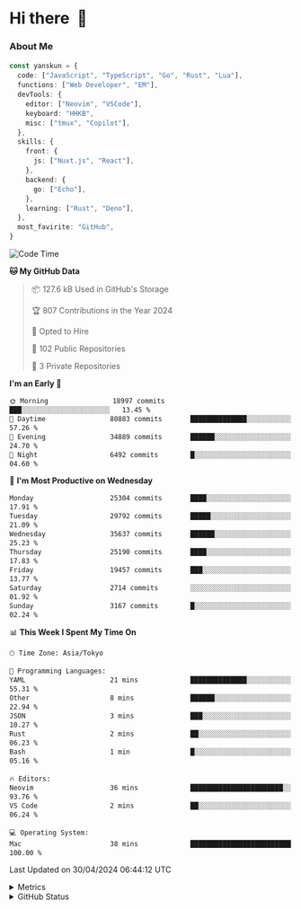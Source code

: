 # Hi there&nbsp; :wave:

### About Me

```ts
const yanskun = {
  code: ["JavaScript", "TypeScript", "Go", "Rust", "Lua"],
  functions: ["Web Developer", "EM"],
  devTools: {
    editor: ["Neovim", "VSCode"],
    keyboard: "HHKB",
    misc: ["tmux", "Copilot"],
  },
  skills: {
    front: {
      js: ["Nuxt.js", "React"],
    },
    backend: {
      go: ["Echo"],
    },
    learning: ["Rust", "Deno"],
  },
  most_favirite: "GitHub",
}
```

<!--START_SECTION:waka-->
![Code Time](http://img.shields.io/badge/Code%20Time-812%20hrs%2017%20mins-blue)

**🐱 My GitHub Data** 

> 📦 127.6 kB Used in GitHub's Storage 
 > 
> 🏆 807 Contributions in the Year 2024
 > 
> 💼 Opted to Hire
 > 
> 📜 102 Public Repositories 
 > 
> 🔑 3 Private Repositories 
 > 
**I'm an Early 🐤** 

```text
🌞 Morning                18997 commits       ███░░░░░░░░░░░░░░░░░░░░░░   13.45 % 
🌆 Daytime                80883 commits       ██████████████░░░░░░░░░░░   57.26 % 
🌃 Evening                34889 commits       ██████░░░░░░░░░░░░░░░░░░░   24.70 % 
🌙 Night                  6492 commits        █░░░░░░░░░░░░░░░░░░░░░░░░   04.60 % 
```
📅 **I'm Most Productive on Wednesday** 

```text
Monday                   25304 commits       ████░░░░░░░░░░░░░░░░░░░░░   17.91 % 
Tuesday                  29792 commits       █████░░░░░░░░░░░░░░░░░░░░   21.09 % 
Wednesday                35637 commits       ██████░░░░░░░░░░░░░░░░░░░   25.23 % 
Thursday                 25190 commits       ████░░░░░░░░░░░░░░░░░░░░░   17.83 % 
Friday                   19457 commits       ███░░░░░░░░░░░░░░░░░░░░░░   13.77 % 
Saturday                 2714 commits        ░░░░░░░░░░░░░░░░░░░░░░░░░   01.92 % 
Sunday                   3167 commits        █░░░░░░░░░░░░░░░░░░░░░░░░   02.24 % 
```


📊 **This Week I Spent My Time On** 

```text
🕑︎ Time Zone: Asia/Tokyo

💬 Programming Languages: 
YAML                     21 mins             ██████████████░░░░░░░░░░░   55.31 % 
Other                    8 mins              ██████░░░░░░░░░░░░░░░░░░░   22.94 % 
JSON                     3 mins              ███░░░░░░░░░░░░░░░░░░░░░░   10.27 % 
Rust                     2 mins              ██░░░░░░░░░░░░░░░░░░░░░░░   06.23 % 
Bash                     1 min               █░░░░░░░░░░░░░░░░░░░░░░░░   05.16 % 

🔥 Editors: 
Neovim                   36 mins             ███████████████████████░░   93.76 % 
VS Code                  2 mins              ██░░░░░░░░░░░░░░░░░░░░░░░   06.24 % 

💻 Operating System: 
Mac                      38 mins             █████████████████████████   100.00 % 
```


 Last Updated on 30/04/2024 06:44:12 UTC
<!--END_SECTION:waka-->

<details>
  <summary>Metrics</summary>
  <img src="https://github.com/yanskun/yanskun/blob/main/github-metrics.svg" alt="Metrics">
</details>

<details>
  <summary>GitHub Status</summary>
  <picture>
    <source media="(prefers-color-scheme: dark)" srcset="https://raw.githubusercontent.com/yanskun/yanskun/master/profile-summary-card-output/nord_dark/0-profile-details.svg">
   <img src="https://raw.githubusercontent.com/yanskun/yanskun/master/profile-summary-card-output/default/0-profile-details.svg">
  </picture>
  <br>
  <picture>
    <source media="(prefers-color-scheme: dark)" srcset="https://raw.githubusercontent.com/yanskun/yanskun/master/profile-summary-card-output/nord_dark/1-repos-per-language.svg">
   <img src="https://raw.githubusercontent.com/yanskun/yanskun/master/profile-summary-card-output/default/1-repos-per-language.svg">
  </picture>
  <picture>
    <source media="(prefers-color-scheme: dark)" srcset="https://raw.githubusercontent.com/yanskun/yanskun/master/profile-summary-card-output/nord_dark/2-most-commit-language.svg">
   <img src="https://raw.githubusercontent.com/yanskun/yanskun/master/profile-summary-card-output/default/2-most-commit-language.svg">
  </picture>
  <br>
  <picture>
    <source media="(prefers-color-scheme: dark)" srcset="https://raw.githubusercontent.com/yanskun/yanskun/master/profile-summary-card-output/nord_dark/3-stats.svg">
   <img src="https://raw.githubusercontent.com/yanskun/yanskun/master/profile-summary-card-output/default/3-stats.svg">
  </picture>
  <picture>
    <source media="(prefers-color-scheme: dark)" srcset="https://raw.githubusercontent.com/yanskun/yanskun/master/profile-summary-card-output/nord_dark/4-productive-time.svg">
   <img src="https://raw.githubusercontent.com/yanskun/yanskun/master/profile-summary-card-output/default/4-productive-time.svg">
  </picture>
</details>
